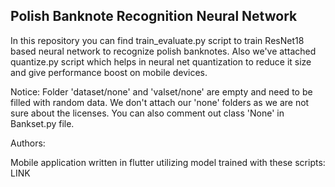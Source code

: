 ## Polish Banknote Recognition Neural Network
In this repository you can find train_evaluate.py script to train ResNet18 based neural network to recognize polish banknotes. Also we've attached quantize.py script which helps in neural net quantization to reduce it size and give performance boost on mobile devices.

Notice:
Folder 'dataset/none' and 'valset/none' are empty and need to be filled with random data. We don't attach our 'none' folders as we are not sure about the licenses. You can also comment out class 'None' in Bankset.py file.

Authors:

Mobile application written in flutter utilizing model trained with these scripts:
LINK
